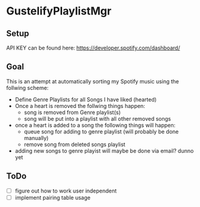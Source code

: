 # GustelifyPlaylistMgr

## Setup
API KEY can be found here:
https://developer.spotify.com/dashboard/

## Goal
This is an attempt at automatically sorting my Spotify music using the follwing scheme:
- Define Genre Playlists for all Songs I have liked (hearted)
- Once a heart is removed the follwing things happen:
    - song is removed from Genre playlist(s)
    - song will be put into a playlist with all other removed songs
- once a heart is added to a song the following things will happen:
    - queue song for adding to genre playlist (will probably be done manually)
    - remove song from deleted songs playlist
- adding new songs to genre playist will maybe be done via email? dunno yet

## ToDo
- [ ] figure out how to work user independent
- [ ] implement pairing table usage
